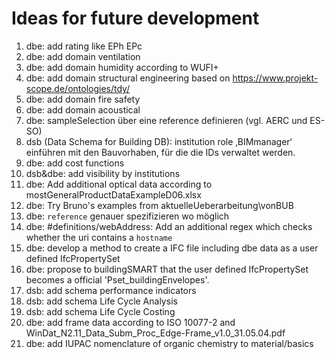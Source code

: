 # Ideas for future development

1. dbe: add rating like EPh EPc
1. dbe: add domain ventilation
1. dbe: add domain humidity according to WUFI+
1. dbe: add domain structural engineering based on https://www.projekt-scope.de/ontologies/tdy/
1. dbe: add domain fire safety
1. dbe: add domain acoustical
1. dbe: sampleSelection über eine reference definieren (vgl. AERC und ES-SO)
1. dsb (Data Schema for Building DB): institution role ‚BIMmanager‘ einführen mit den Bauvorhaben, für die die IDs verwaltet werden.
1. dbe: add cost functions
1. dsb&dbe: add visibility by institutions
1. dbe: Add additional optical data according to mostGeneralProductDataExampleD06.xlsx
1. dbe: Try Bruno's examples from aktuelleUeberarbeitung\vonBUB
1. dbe: `reference` genauer spezifizieren wo möglich
1. dbe: #definitions/webAddress: Add an additional regex which checks whether the uri contains a `hostname`
1. dbe: develop a method to create a IFC file including dbe data as a user defined IfcPropertySet
1. dbe: propose to buildingSMART that the user defined IfcPropertySet becomes a official 'Pset_buildingEnvelopes'.
1. dsb: add schema performance indicators
1. dsb: add schema Life Cycle Analysis
1. dsb: add schema Life Cycle Costing
1. dbe: add frame data according to ISO 10077-2 and WinDat_N2.11_Data_Subm_Proc_Edge-Frame_v1.0_31.05.04.pdf
1. dbe: add IUPAC nomenclature of organic chemistry to material/basics
